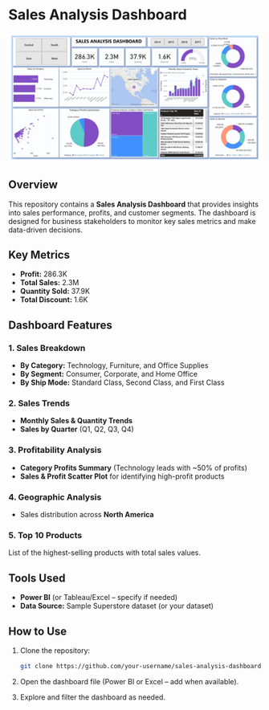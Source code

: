 # Sales Analysis Dashboard

![Sales Dashboard](preview.jpg)

## Overview
This repository contains a **Sales Analysis Dashboard** that provides insights into sales performance, profits, and customer segments. The dashboard is designed for business stakeholders to monitor key sales metrics and make data-driven decisions.

## Key Metrics
- **Profit:** 286.3K  
- **Total Sales:** 2.3M  
- **Quantity Sold:** 37.9K  
- **Total Discount:** 1.6K  

## Dashboard Features
### 1. Sales Breakdown
- **By Category:** Technology, Furniture, and Office Supplies  
- **By Segment:** Consumer, Corporate, and Home Office  
- **By Ship Mode:** Standard Class, Second Class, and First Class  

### 2. Sales Trends
- **Monthly Sales & Quantity Trends**  
- **Sales by Quarter** (Q1, Q2, Q3, Q4)

### 3. Profitability Analysis
- **Category Profits Summary** (Technology leads with ~50% of profits)  
- **Sales & Profit Scatter Plot** for identifying high-profit products  

### 4. Geographic Analysis
- Sales distribution across **North America**  

### 5. Top 10 Products
List of the highest-selling products with total sales values.

## Tools Used
- **Power BI** (or Tableau/Excel – specify if needed)  
- **Data Source:** Sample Superstore dataset (or your dataset)

## How to Use
1. Clone the repository:
   ```bash
   git clone https://github.com/your-username/sales-analysis-dashboard.git
   ````

2. Open the dashboard file (Power BI or Excel – add when available).
3. Explore and filter the dashboard as needed.
